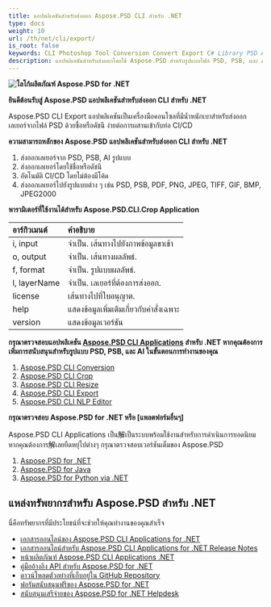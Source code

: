 ```yaml
---
title: แอปพลิเคชันสำหรับส่งออก Aspose.PSD CLI สำหรับ .NET
type: docs
weight: 10
url: /th/net/cli/export/
is_root: false
keywords: CLI Photoshop Tool Conversion Convert Export C# Library PSD API
description: แอปพลิเคชันสำหรับส่งออกโดยใช้ Aspose.PSD สำหรับรูปแบบไฟล์ PSD, PSB, และ AI โดยไม่ต้องมีการติดตั้ง Adobe Photoshop หรือ Adobe Illustrator และสามารถทำงานจากคอนโซลโดยไม่ต้องมีโค้ดเพิ่มเติม
---
```


**![โลโก้ผลิตภัณฑ์ Aspose.PSD for .NET](home_1.png)**

**ยินดีต้อนรับสู่ Aspose.PSD แอปพลิเคชันสำหรับส่งออก CLI สำหรับ .NET**

Aspose.PSD CLI Export แอปพลิเคชันเป็นเครื่องมือคอนโซลที่มีน้ำหนักเบาสำหรับส่งออกเลเยอร์จากไฟล์ PSD ด้วยชื่อหรือดัชนี ง่ายต่อการผสานเข้ากับท่อ CI/CD

**ความสามารถหลักของ Aspose.PSD แอปพลิเคชันสำหรับส่งออก CLI สำหรับ .NET**

1. ส่งออกเลเยอร์จาก PSD, PSB, AI รูปแบบ
2. ส่งออกเลเยอร์โดยใช้ชื่อหรือดัชนี
3. อัตโนมัติ CI/CD โดยไม่ต้องมีโค้ด
4. ส่งออกเลเยอร์ไปยังรูปแบบต่าง ๆ เช่น PSD, PSB, PDF, PNG, JPEG, TIFF, GIF, BMP, JPEG2000

**พารามิเตอร์ที่ใช้งานได้สำหรับ Aspose.PSD.CLI.Crop Application**

| **อาร์กิวเมนต์** | **คำอธิบาย**                         |
|:-------------|:----------------------------------------|
| i, input     | จำเป็น. เส้นทางไปยังภาพข้อมูลขาเข้า      |
| o, output    | จำเป็น. เส้นทางผลลัพธ์.                  |
| f, format    | จำเป็น. รูปแบบผลลัพธ์.                |
| l, layerName | จำเป็น. เลเยอร์ที่ต้องการส่งออก.              |
| license      | เส้นทางไปที่ใบอนุญาต.                    |
| help         | แสดงข้อมูลเพิ่มเติมเกี่ยวกับคำสั่งเฉพาะ |
| version      | แสดงข้อมูลเวอร์ชัน                   |


**กรุณาตรวจสอบแอปพลิเคชัน [Aspose.PSD CLI Applications](https://docs.aspose.com/psd/net/cli) สำหรับ .NET หากคุณต้องการเพิ่มการสนับสนุนสำหรับรูปแบบ PSD, PSB, และ AI ในขั้นตอนการทำงานของคุณ**

1. [Aspose.PSD CLI Conversion](/psd/th/net/cli/conversion)
2. [Aspose.PSD CLI Crop](/psd/th/net/cli/crop)
3. [Aspose.PSD CLI Resize](/psd/th/net/cli/resize)
4. [Aspose.PSD CLI Export](/psd/th/net/cli/export)
5. [Aspose.PSD CLI NLP Editor](/psd/th/net/cli/nlp-editor)

**กรุณาตรวจสอบ Aspose.PSD for .NET หรือ [แพลตฟอร์มอื่นๆ]**

Aspose.PSD CLI Applications เป็น解เป็นระบบพร้อมใช้งานสำหรับการดำเนินการยอดนิยม หากคุณต้องการ解เลยยืดหยุ่ไปต่างๆ กรุณาตรวจสอบเวอร์ชันเต็มของ Aspose.PSD

1. [Aspose.PSD for .NET](https://releases.aspose.com/psd/net/)
2. [Aspose.PSD for Java](https://releases.aspose.com/psd/java/) 
3. [Aspose.PSD for Python via .NET](https://releases.aspose.com/psd/python-net/)

## **แหล่งทรัพยากรสำหรับ Aspose.PSD สำหรับ .NET**

นี่คือทรัพยากรที่มีประโยชน์ที่จะช่วยให้คุณทำงานของคุณสำเร็จ

- [เอกสารออนไลน์ของ Aspose.PSD CLI Applications for .NET](/psd/th/net/cli/conversion)
- [เอกสารออนไลน์สำหรับ Aspose.PSD CLI Applications for .NET Release Notes](/psd/th/net/cli/conversion/release-notes/)
- [หน้าผลิตภัณฑ์ Aspose.PSD CLI Applications .NET](https://products.aspose.com/psd/net/cli)
- [คู่มืออ้างอิง API สำหรับ Aspose.PSD for .NET](https://reference.aspose.com/net/psd)
- [ดาวน์โหลดตัวอย่างที่เก็บอยู่ใน GitHub Repository](https://github.com/aspose-psd/CLI-Applications)
- [ฟอรัมสนับสนุนฟรีของ Aspose.PSD for .NET](https://forum.aspose.com/c/psd)
- [สนับสนุนเสรีจ่ายของ Aspose.PSD for .NET Helpdesk](https://helpdesk.aspose.com/)
